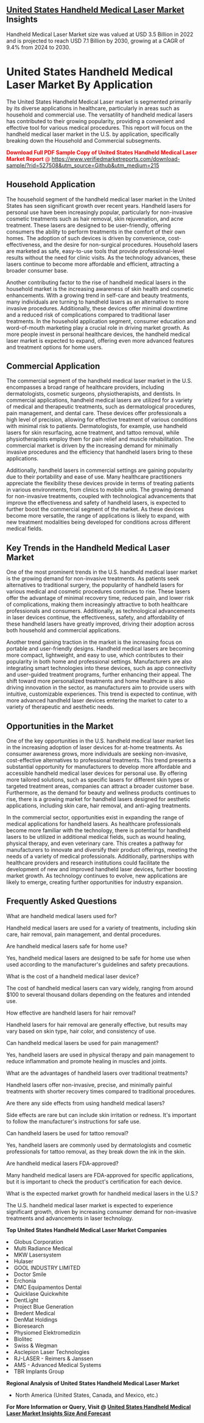 <h2><a href="https://www.verifiedmarketreports.com/download-sample/?rid=527508&amp;utm_source=Github&amp;utm_medium=215" target="_blank">United States Handheld Medical Laser Market</a> Insights</h2><p>Handheld Medical Laser Market size was valued at USD 3.5 Billion in 2022 and is projected to reach USD 7.1 Billion by 2030, growing at a CAGR of 9.4% from 2024 to 2030.</p><p><h1>United States Handheld Medical Laser Market By Application</h1> <p>The United States Handheld Medical Laser market is segmented primarily by its diverse applications in healthcare, particularly in areas such as household and commercial use. The versatility of handheld medical lasers has contributed to their growing popularity, providing a convenient and effective tool for various medical procedures. This report will focus on the handheld medical laser market in the U.S. by application, specifically breaking down the Household and Commercial subsegments. <p><span class=""><span style="color: #ff0000;"><strong>Download Full PDF Sample Copy of United States Handheld Medical Laser Market Report</strong> @ </span><a href="https://www.verifiedmarketreports.com/download-sample/?rid=527508&amp;utm_source=Github&amp;utm_medium=215" target="_blank">https://www.verifiedmarketreports.com/download-sample/?rid=527508&amp;utm_source=Github&amp;utm_medium=215</a></span></p></p> <h2>Household Application</h2> <p>The household segment of the handheld medical laser market in the United States has seen significant growth over recent years. Handheld lasers for personal use have been increasingly popular, particularly for non-invasive cosmetic treatments such as hair removal, skin rejuvenation, and acne treatment. These lasers are designed to be user-friendly, offering consumers the ability to perform treatments in the comfort of their own homes. The adoption of such devices is driven by convenience, cost-effectiveness, and the desire for non-surgical procedures. Household lasers are marketed as safe, easy-to-use tools that provide professional-level results without the need for clinic visits. As the technology advances, these lasers continue to become more affordable and efficient, attracting a broader consumer base. <p>Another contributing factor to the rise of handheld medical lasers in the household market is the increasing awareness of skin health and cosmetic enhancements. With a growing trend in self-care and beauty treatments, many individuals are turning to handheld lasers as an alternative to more invasive procedures. Additionally, these devices offer minimal downtime and a reduced risk of complications compared to traditional laser treatments. In the household application segment, consumer education and word-of-mouth marketing play a crucial role in driving market growth. As more people invest in personal healthcare devices, the handheld medical laser market is expected to expand, offering even more advanced features and treatment options for home users.</p> <h2>Commercial Application</h2> <p>The commercial segment of the handheld medical laser market in the U.S. encompasses a broad range of healthcare providers, including dermatologists, cosmetic surgeons, physiotherapists, and dentists. In commercial applications, handheld medical lasers are utilized for a variety of medical and therapeutic treatments, such as dermatological procedures, pain management, and dental care. These devices offer professionals a high level of precision, allowing for effective treatment of various conditions with minimal risk to patients. Dermatologists, for example, use handheld lasers for skin resurfacing, acne treatment, and tattoo removal, while physiotherapists employ them for pain relief and muscle rehabilitation. The commercial market is driven by the increasing demand for minimally invasive procedures and the efficiency that handheld lasers bring to these applications. <p>Additionally, handheld lasers in commercial settings are gaining popularity due to their portability and ease of use. Many healthcare practitioners appreciate the flexibility these devices provide in terms of treating patients in various environments, from clinics to mobile units. The growing demand for non-invasive treatments, coupled with technological advancements that improve the effectiveness and safety of handheld lasers, is expected to further boost the commercial segment of the market. As these devices become more versatile, the range of applications is likely to expand, with new treatment modalities being developed for conditions across different medical fields.</p> <h2>Key Trends in the Handheld Medical Laser Market</h2> <p>One of the most prominent trends in the U.S. handheld medical laser market is the growing demand for non-invasive treatments. As patients seek alternatives to traditional surgery, the popularity of handheld lasers for various medical and cosmetic procedures continues to rise. These lasers offer the advantage of minimal recovery time, reduced pain, and lower risk of complications, making them increasingly attractive to both healthcare professionals and consumers. Additionally, as technological advancements in laser devices continue, the effectiveness, safety, and affordability of these handheld lasers have greatly improved, driving their adoption across both household and commercial applications.</p> <p>Another trend gaining traction in the market is the increasing focus on portable and user-friendly designs. Handheld medical lasers are becoming more compact, lightweight, and easy to use, which contributes to their popularity in both home and professional settings. Manufacturers are also integrating smart technologies into these devices, such as app connectivity and user-guided treatment programs, further enhancing their appeal. The shift toward more personalized treatments and home healthcare is also driving innovation in the sector, as manufacturers aim to provide users with intuitive, customizable experiences. This trend is expected to continue, with more advanced handheld laser devices entering the market to cater to a variety of therapeutic and aesthetic needs.</p> <h2>Opportunities in the Market</h2> <p>One of the key opportunities in the U.S. handheld medical laser market lies in the increasing adoption of laser devices for at-home treatments. As consumer awareness grows, more individuals are seeking non-invasive, cost-effective alternatives to professional treatments. This trend presents a substantial opportunity for manufacturers to develop more affordable and accessible handheld medical laser devices for personal use. By offering more tailored solutions, such as specific lasers for different skin types or targeted treatment areas, companies can attract a broader customer base. Furthermore, as the demand for beauty and wellness products continues to rise, there is a growing market for handheld lasers designed for aesthetic applications, including skin care, hair removal, and anti-aging treatments. <p>In the commercial sector, opportunities exist in expanding the range of medical applications for handheld lasers. As healthcare professionals become more familiar with the technology, there is potential for handheld lasers to be utilized in additional medical fields, such as wound healing, physical therapy, and even veterinary care. This creates a pathway for manufacturers to innovate and diversify their product offerings, meeting the needs of a variety of medical professionals. Additionally, partnerships with healthcare providers and research institutions could facilitate the development of new and improved handheld laser devices, further boosting market growth. As technology continues to evolve, new applications are likely to emerge, creating further opportunities for industry expansion.</p> <h2>Frequently Asked Questions</h2> <p>What are handheld medical lasers used for?</p> <p>Handheld medical lasers are used for a variety of treatments, including skin care, hair removal, pain management, and dental procedures.</p> <p>Are handheld medical lasers safe for home use?</p> <p>Yes, handheld medical lasers are designed to be safe for home use when used according to the manufacturer's guidelines and safety precautions.</p> <p>What is the cost of a handheld medical laser device?</p> <p>The cost of handheld medical lasers can vary widely, ranging from around $100 to several thousand dollars depending on the features and intended use.</p> <p>How effective are handheld lasers for hair removal?</p> <p>Handheld lasers for hair removal are generally effective, but results may vary based on skin type, hair color, and consistency of use.</p> <p>Can handheld medical lasers be used for pain management?</p> <p>Yes, handheld lasers are used in physical therapy and pain management to reduce inflammation and promote healing in muscles and joints.</p> <p>What are the advantages of handheld lasers over traditional treatments?</p> <p>Handheld lasers offer non-invasive, precise, and minimally painful treatments with shorter recovery times compared to traditional procedures.</p> <p>Are there any side effects from using handheld medical lasers?</p> <p>Side effects are rare but can include skin irritation or redness. It's important to follow the manufacturer's instructions for safe use.</p> <p>Can handheld lasers be used for tattoo removal?</p> <p>Yes, handheld lasers are commonly used by dermatologists and cosmetic professionals for tattoo removal, as they break down the ink in the skin.</p> <p>Are handheld medical lasers FDA-approved?</p> <p>Many handheld medical lasers are FDA-approved for specific applications, but it is important to check the product's certification for each device.</p> <p>What is the expected market growth for handheld medical lasers in the U.S.?</p> <p>The U.S. handheld medical laser market is expected to experience significant growth, driven by increasing consumer demand for non-invasive treatments and advancements in laser technology.</p></p><p><strong>Top United States Handheld Medical Laser Market Companies</strong></p><div data-test-id=""><p><li>Globus Corporation</li><li> Multi Radiance Medical</li><li> MKW Lasersystem</li><li> Hulaser</li><li> GOOL INDUSTRY LIMITED</li><li> Doctor Smile</li><li> Erchonia</li><li> DMC Equipamentos Dental</li><li> Quicklase Quickwhite</li><li> DentLight</li><li> Project Blue Generation</li><li> Bredent Medical</li><li> DenMat Holdings</li><li> Bioresearch</li><li> Physiomed Elektromedizin</li><li> Biolitec</li><li> Swiss & Wegman</li><li> Asclepion Laser Technologies</li><li> RJ-LASER - Reimers & Janssen</li><li> AMS - Advanced Medical Systems</li><li> TBR Implants Group</li></p><div><strong>Regional Analysis of&nbsp;United States Handheld Medical Laser Market</strong></div><ul><li dir="ltr"><p dir="ltr">North America&nbsp;(United States, Canada, and Mexico, etc.)</p></li></ul><p><strong>For More Information or Query, Visit @&nbsp;</strong><strong><a href="https://www.verifiedmarketreports.com/product/handheld-medical-laser-market/?utm_source=Github&amp;utm_medium=215" target="_blank">United States Handheld Medical Laser Market Insights Size And Forecast</a></strong></p></div>

